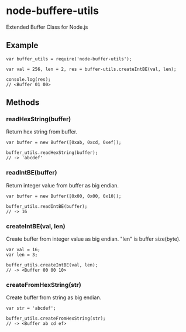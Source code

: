 node-buffere-utils
==================

Extended Buffer Class for Node.js

Example
-------------------
```
var buffer_utils = require('node-buffer-utils');

var val = 256, len = 2, res = buffer-utils.createIntBE(val, len);

console.log(res);
// <Buffer 01 00>
```

Methods
-------------------

### readHexString(buffer)
Return hex string from buffer.

```
var buffer = new Buffer([0xab, 0xcd, 0xef]);

buffer_utils.readHexString(buffer);
// -> 'abcdef'
```

### readIntBE(buffer)
Return integer value from buffer as big endian.

```
var buffer = new Buffer([0x00, 0x00, 0x10]);

buffer_utils.readIntBE(buffer);
// -> 16
```

### createIntBE(val, len)

Create buffer from integer value as big endian.
"len" is buffer size(byte).

```
var val = 16;
var len = 3;

buffer_utils.createIntBE(val, len);
// -> <Buffer 00 00 10>
```


### createFromHexString(str)

Create buffer from string as big endian.

```
var str = 'abcdef';

buffer_utils.createFromHexString(str);
// -> <Buffer ab cd ef>
```


